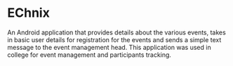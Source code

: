 # EChnix
An Android application that provides details about the various events, takes in basic user details for registration for the events and sends a simple text message to the event management head.
This application was used in college for event management and participants tracking.
